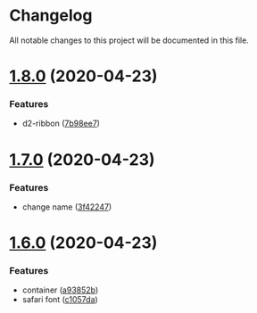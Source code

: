 # Changelog

All notable changes to this project will be documented in this file.

# [1.8.0](https://github.com/d2-projects/storybook-vue/compare/v1.7.0...v1.8.0) (2020-04-23)


### Features

* d2-ribbon ([7b98ee7](https://github.com/d2-projects/storybook-vue/commit/7b98ee74f404c8cecceaf81c4b6172d7b74b453b))

# [1.7.0](https://github.com/d2-projects/storybook-vue/compare/v1.6.0...v1.7.0) (2020-04-23)


### Features

* change name ([3f42247](https://github.com/d2-projects/storybook-vue/commit/3f422477c0991ef727ea7f1df2e0aaeacad7b467))

# [1.6.0](https://github.com/d2-projects/template-vue/compare/v1.5.0...v1.6.0) (2020-04-23)


### Features

* container ([a93852b](https://github.com/d2-projects/template-vue/commit/a93852bea9735813110ef001aae28fb6c82d7796))
* safari font ([c1057da](https://github.com/d2-projects/template-vue/commit/c1057da6284d59c89e3c6fd7c54e3e80a83b5c71))
